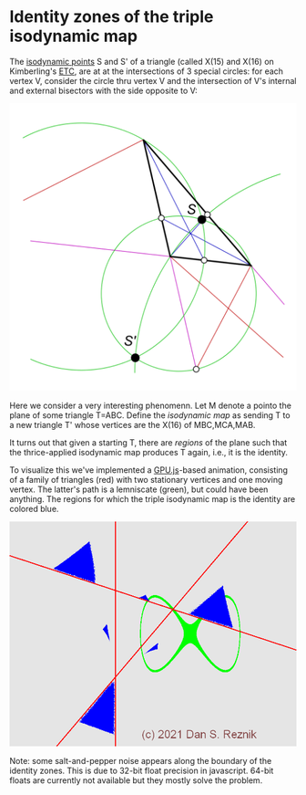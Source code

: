 # Identity zones of the triple isodynamic map

The [isodynamic points](https://mathworld.wolfram.com/IsodynamicPoints.html) S and S' of a triangle (called X(15) and X(16) on Kimberling's [ETC](https://faculty.evansville.edu/ck6/encyclopedia/ETC.html), are at at the intersections of 3 special circles: for each vertex V, consider the circle thru  vertex V and the intersection of V's internal and external bisectors with the side opposite to V:

![Construction of the Isodynamic Points](construction.png)

Here we consider a very interesting phenomenn. Let M denote a pointo the plane of some triangle T=ABC. Define the *isodynamic map* as sending T to a new triangle T' whose vertices are the X(16) of MBC,MCA,MAB.

It turns out that given a starting T, there are *regions* of the plane such that the thrice-applied isodynamic map produces T again, i.e., it is the identity.

To visualize this we've implemented a [GPU.js](gpu.rocks)-based animation, consisting of a family of triangles (red) with two stationary vertices and one moving vertex. The latter's path is a lemniscate (green), but could have been anything. The regions for which the triple isodynamic map is the identity are colored blue.

![Triple Isodynamic Map](isodynamic.png)

Note: some salt-and-pepper noise appears along the boundary of the identity zones. This is due to 32-bit float precision in javascript. 64-bit floats are currently not available but they mostly solve the problem.
